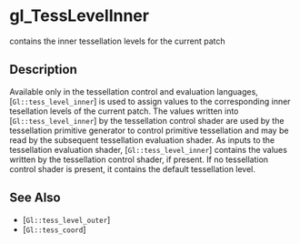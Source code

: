 # gl_TessLevelInner
contains the inner tessellation levels for the current patch

## Description
Available only in the tessellation control and evaluation languages,
  [`Gl::tess_level_inner`] is used to assign values to the corresponding
  inner tesellation levels of the current patch. The values written into
  [`Gl::tess_level_inner`] by the tessellation control shader are used
  by the tessellation primitive generator to control primitive
  tessellation and may be read by the subsequent tessellation evaluation
  shader.
As inputs to the tessellation evaluation shader,
  [`Gl::tess_level_inner`] contains the values written by the
  tessellation control shader, if present. If no tessellation control
  shader is present, it contains the default tessellation level.

## See Also
- [`Gl::tess_level_outer`]
- [`Gl::tess_coord`]
